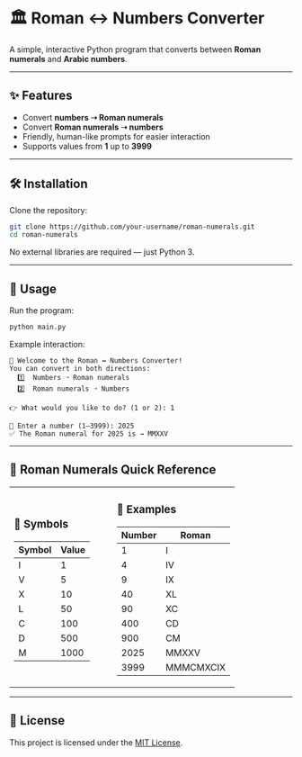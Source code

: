 # 🏛 Roman ↔ Numbers Converter

A simple, interactive Python program that converts between **Roman numerals** and **Arabic numbers**.

---

## ✨ Features
- Convert **numbers ➝ Roman numerals**
- Convert **Roman numerals ➝ numbers**
- Friendly, human-like prompts for easier interaction
- Supports values from **1** up to **3999**

---

## 🛠 Installation
Clone the repository:
```bash
git clone https://github.com/your-username/roman-numerals.git
cd roman-numerals
````

No external libraries are required — just Python 3.

---

## 🚀 Usage

Run the program:

```bash
python main.py
```

Example interaction:

```
👋 Welcome to the Roman ↔ Numbers Converter!
You can convert in both directions:
  1️⃣  Numbers ➝ Roman numerals
  2️⃣  Roman numerals ➝ Numbers

👉 What would you like to do? (1 or 2): 1

🔢 Enter a number (1–3999): 2025
✅ The Roman numeral for 2025 is → MMXXV
```

---

## 📖 Roman Numerals Quick Reference

<table>
<tr>
<td>

### 🔹 Symbols
| Symbol | Value |
|--------|-------|
| I      | 1     |
| V      | 5     |
| X      | 10    |
| L      | 50    |
| C      | 100   |
| D      | 500   |
| M      | 1000  |

</td>
<td style="padding-left: 40px;">

### 🔹 Examples
| Number | Roman    |
|--------|----------|
| 1      | I        |
| 4      | IV       |
| 9      | IX       |
| 40     | XL       |
| 90     | XC       |
| 400    | CD       |
| 900    | CM       |
| 2025   | MMXXV    |
| 3999   | MMMCMXCIX |

</td>
</tr>
</table>


---

## 📝 License

This project is licensed under the [MIT License](LICENSE).
